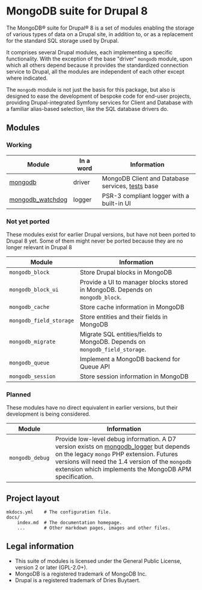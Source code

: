 # MongoDB suite for Drupal 8

The MongoDB&reg; suite for Drupal&reg; 8 is a set of modules enabling the
storage of various types of data on a Drupal site, in addition to, or as a
replacement for the standard SQL storage used by Drupal.

It comprises several Drupal modules, each implementing a specific functionality.
With the exception of the base "driver" `mongodb` module, upon which all others
depend because it provides the standardized connection service to Drupal, all
the modules are independent of each other except where indicated.

The `mongodb` module is not just the basis for this package, but also is
designed to ease the development of bespoke code for end-user projects,
providing Drupal-integrated Symfony services for Client and Database with a
familiar alias-based selection, like the SQL database drivers do.

## Modules
### Working

Module                  | In a word | Information
------------------------|-----------|-------------------------------------------
[mongodb]               | driver    | MongoDB Client and Database services, [tests] base
[mongodb_watchdog]      | logger    | PSR-3 compliant logger with a built-in UI

[mongodb]: /mongodb
[mongodb_watchdog]: /mongodb_watchdog
[tests]: /tests

### Not yet ported

These modules exist for earlier Drupal versions, but have not been ported to
Drupal 8 yet. Some of them might never be ported because they are no longer
relevant in Drupal 8

Module                  | Information
------------------------|-------------------------------------------------------
`mongodb_block`         | Store Drupal blocks in MongoDB
`mongodb_block_ui`      | Provide a UI to manager blocks stored in MongoDB. Depends on `mongodb_block`.
`mongodb_cache`         | Store cache information in MongoDB
`mongodb_field_storage` | Store entities and their fields in MongoDB
`mongodb_migrate`       | Migrate SQL entities/fields to MongoDB. Depends on `mongodb_field_storage`.
`mongodb_queue`         | Implement a MongoDB backend for Queue API
`mongodb_session`       | Store session information in MongoDB

### Planned

These modules have no direct equivalent in earlier versions, but their
development is being considered.

Module           | Information
-----------------|-------------------------------------------------------
`mongodb_debug`  | Provide low-level debug information. A D7 version exists on [mongodb_logger] but depends on the legacy `mongo` PHP extension. Futures versions will need the 1.4 version of the `mongodb` extension which implements the MongoDB APM specification.

[mongodb_logger]: https://github.com/FGM/mongodb_logger/

## Project layout

    mkdocs.yml    # The configuration file.
    docs/
        index.md  # The documentation homepage.
        ...       # Other markdown pages, images and other files.

## Legal information

* This suite of modules is licensed under the General Public License, version 2 or later (GPL-2.0+).
* MongoDB is a registered trademark of MongoDB Inc.
* Drupal is a registered trademark of Dries Buytaert.
